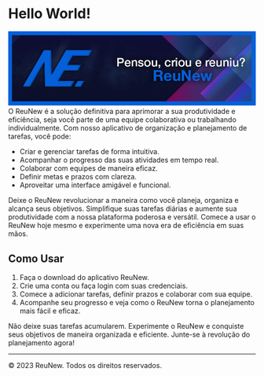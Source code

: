# Hello World!

![Banner Screenshot](https://github.com/ReuNew/.github/blob/main/images/banner%20topo.png)
O ReuNew é a solução definitiva para aprimorar a sua produtividade e eficiência, seja você parte de uma equipe colaborativa ou trabalhando individualmente. Com nosso aplicativo de organização e planejamento de tarefas, você pode:

- Criar e gerenciar tarefas de forma intuitiva.
- Acompanhar o progresso das suas atividades em tempo real.
- Colaborar com equipes de maneira eficaz.
- Definir metas e prazos com clareza.
- Aproveitar uma interface amigável e funcional.

Deixe o ReuNew revolucionar a maneira como você planeja, organiza e alcança seus objetivos. Simplifique suas tarefas diárias e aumente sua produtividade com a nossa plataforma poderosa e versátil. Comece a usar o ReuNew hoje mesmo e experimente uma nova era de eficiência em suas mãos.

## Como Usar

1. Faça o download do aplicativo ReuNew.
2. Crie uma conta ou faça login com suas credenciais.
3. Comece a adicionar tarefas, definir prazos e colaborar com sua equipe.
4. Acompanhe seu progresso e veja como o ReuNew torna o planejamento mais fácil e eficaz.

Não deixe suas tarefas acumularem. Experimente o ReuNew e conquiste seus objetivos de maneira organizada e eficiente. Junte-se à revolução do planejamento agora!

---

© 2023 ReuNew. Todos os direitos reservados.
